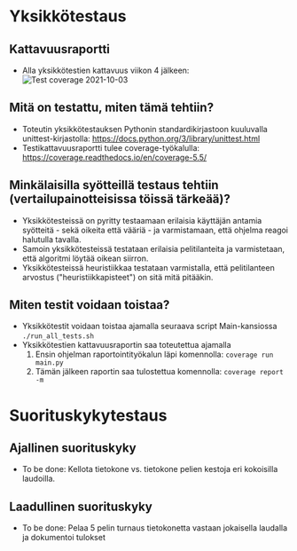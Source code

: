# Yksikkötestaus

## Kattavuusraportti
* Alla yksikkötestien kattavuus viikon 4 jälkeen:
![Test coverage 2021-10-03](https://user-images.githubusercontent.com/62505549/135732255-d2082cbb-6181-4a42-856e-3941a2f6a16a.png)

## Mitä on testattu, miten tämä tehtiin?
* Toteutin yksikkötestauksen Pythonin standardikirjastoon kuuluvalla unittest-kirjastolla: https://docs.python.org/3/library/unittest.html
* Testikattavuusraportti tulee coverage-työkalulla: https://coverage.readthedocs.io/en/coverage-5.5/

## Minkälaisilla syötteillä testaus tehtiin (vertailupainotteisissa töissä tärkeää)?
* Yksikkötesteissä on pyritty testaamaan erilaisia käyttäjän antamia syötteitä - sekä oikeita että vääriä - ja varmistamaan, että ohjelma reagoi halutulla tavalla.
* Samoin yksikkötesteissä testataan erilaisia pelitilanteita ja varmistetaan, että algoritmi löytää oikean siirron.
* Yksikkötesteissä heuristiikkaa testataan varmistalla, että pelitilanteen arvostus ("heuristiikkapisteet") on sitä mitä pitääkin.

## Miten testit voidaan toistaa?
* Yksikkötestit voidaan toistaa ajamalla seuraava script Main-kansiossa `./run_all_tests.sh`
* Yksikkötestien kattavuusraportin saa toteutettua ajamalla
  1. Ensin ohjelman raportointityökalun läpi komennolla: `coverage run main.py`
  1. Tämän jälkeen raportin saa tulostettua komennolla: `coverage report -m`


# Suorituskykytestaus

## Ajallinen suorituskyky
* To be done: Kellota tietokone vs. tietokone pelien kestoja eri kokoisilla laudoilla.

## Laadullinen suorituskyky
* To be done: Pelaa 5 pelin turnaus tietokonetta vastaan jokaisella laudalla ja dokumentoi tulokset
